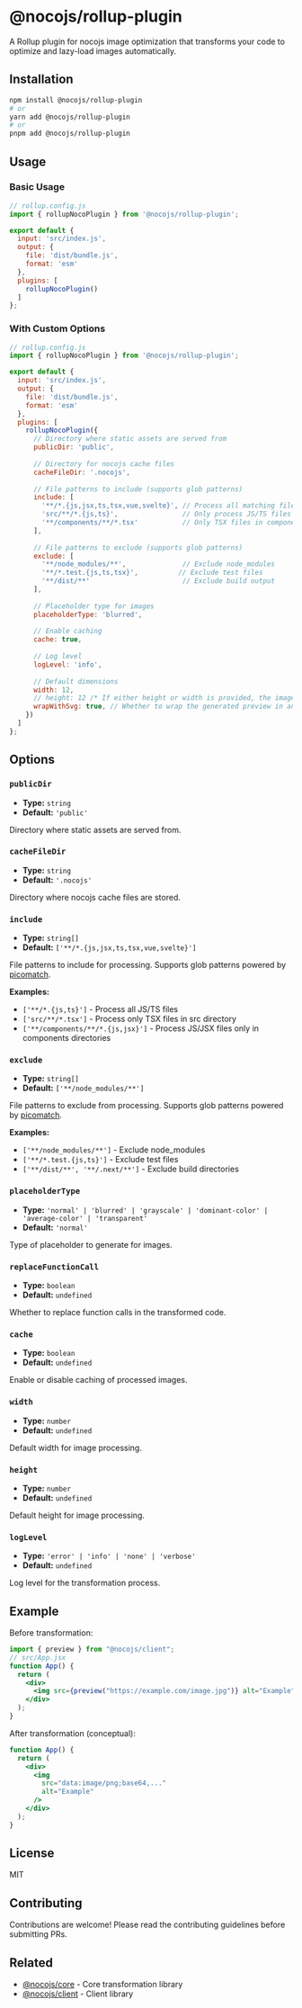 # @nocojs/rollup-plugin

A Rollup plugin for nocojs image optimization that transforms your code to optimize and lazy-load images automatically.

## Installation

```bash
npm install @nocojs/rollup-plugin
# or
yarn add @nocojs/rollup-plugin
# or
pnpm add @nocojs/rollup-plugin
```

## Usage

### Basic Usage

```js
// rollup.config.js
import { rollupNocoPlugin } from '@nocojs/rollup-plugin';

export default {
  input: 'src/index.js',
  output: {
    file: 'dist/bundle.js',
    format: 'esm'
  },
  plugins: [
    rollupNocoPlugin()
  ]
};
```

### With Custom Options

```js
// rollup.config.js
import { rollupNocoPlugin } from '@nocojs/rollup-plugin';

export default {
  input: 'src/index.js',
  output: {
    file: 'dist/bundle.js',
    format: 'esm'
  },
  plugins: [
    rollupNocoPlugin({
      // Directory where static assets are served from
      publicDir: 'public',
      
      // Directory for nocojs cache files
      cacheFileDir: '.nocojs',
      
      // File patterns to include (supports glob patterns)
      include: [
        '**/*.{js,jsx,ts,tsx,vue,svelte}', // Process all matching files
        'src/**/*.{js,ts}',                // Only process JS/TS files in src
        '**/components/**/*.tsx'           // Only TSX files in components dirs
      ],
      
      // File patterns to exclude (supports glob patterns)
      exclude: [
        '**/node_modules/**',              // Exclude node_modules
        '**/*.test.{js,ts,tsx}',          // Exclude test files
        '**/dist/**'                       // Exclude build output
      ],
      
      // Placeholder type for images
      placeholderType: 'blurred',
      
      // Enable caching
      cache: true,
      
      // Log level
      logLevel: 'info',
      
      // Default dimensions
      width: 12, 
      // height: 12 /* If either height or width is provided, the image will be resized with the aspect ratio preserved */
      wrapWithSvg: true, // Whether to wrap the generated preview in an SVG to keep aspect ratio.
    })
  ]
};
```

## Options

### `publicDir`
- **Type:** `string`
- **Default:** `'public'`

Directory where static assets are served from.

### `cacheFileDir`
- **Type:** `string`
- **Default:** `'.nocojs'`

Directory where nocojs cache files are stored.

### `include`
- **Type:** `string[]`
- **Default:** `['**/*.{js,jsx,ts,tsx,vue,svelte}']`

File patterns to include for processing. Supports glob patterns powered by [picomatch](https://github.com/micromatch/picomatch).

**Examples:**
- `['**/*.{js,ts}']` - Process all JS/TS files
- `['src/**/*.tsx']` - Process only TSX files in src directory
- `['**/components/**/*.{js,jsx}']` - Process JS/JSX files only in components directories

### `exclude`
- **Type:** `string[]`
- **Default:** `['**/node_modules/**']`

File patterns to exclude from processing. Supports glob patterns powered by [picomatch](https://github.com/micromatch/picomatch).

**Examples:**
- `['**/node_modules/**']` - Exclude node_modules
- `['**/*.test.{js,ts}']` - Exclude test files
- `['**/dist/**', '**/.next/**']` - Exclude build directories

### `placeholderType`
- **Type:** `'normal' | 'blurred' | 'grayscale' | 'dominant-color' | 'average-color' | 'transparent'`
- **Default:** `'normal'`

Type of placeholder to generate for images.

### `replaceFunctionCall`
- **Type:** `boolean`
- **Default:** `undefined`

Whether to replace function calls in the transformed code.

### `cache`
- **Type:** `boolean`
- **Default:** `undefined`

Enable or disable caching of processed images.

### `width`
- **Type:** `number`
- **Default:** `undefined`

Default width for image processing.

### `height`
- **Type:** `number`
- **Default:** `undefined`

Default height for image processing.

### `logLevel`
- **Type:** `'error' | 'info' | 'none' | 'verbose'`
- **Default:** `undefined`

Log level for the transformation process.

## Example

Before transformation:
```jsx
import { preview } from "@nocojs/client";
// src/App.jsx
function App() {
  return (
    <div>
      <img src={preview("https://example.com/image.jpg")} alt="Example" />
    </div>
  );
}
```

After transformation (conceptual):
```jsx
function App() {
  return (
    <div>
      <img 
        src="data:image/png;base64,..." 
        alt="Example"
      />
    </div>
  );
}
```

## License

MIT

## Contributing

Contributions are welcome! Please read the contributing guidelines before submitting PRs.

## Related

- [@nocojs/core](../core) - Core transformation library
- [@nocojs/client](../client) - Client library
